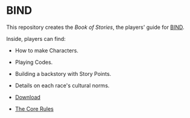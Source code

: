 # BIND

This repository creates the *Book of Stories*, the players' guide for [BIND][core].

Inside, players can find:

- How to make Characters.
- Playing Codes.
- Building a backstory with Story Points.
- Details on each race's cultural norms.

- [Download][download]
- [The Core Rules][core]

[core]: https://gitlab.com/bindrpg/core
[download]: https://gitlab.com/bindrpg/stories/-/jobs/artifacts/master/raw/stories.pdf?job=build
